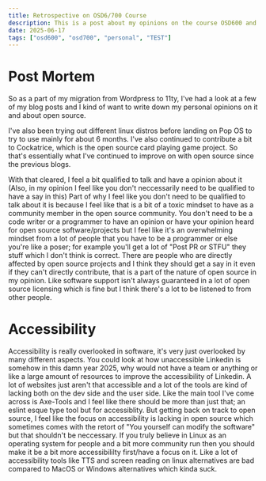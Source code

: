 ```yaml
---
title: Retrospective on OSD6/700 Course
description: This is a post about my opinions on the course OSD600 and OSD700 at Seneca Polytechnic
date: 2025-06-17
tags: ["osd600", "osd700", "personal", "TEST"]
---
```


# Post Mortem

So as a part of my migration from Wordpress to 11ty, I've had a look at a few of my blog posts and I kind of want to write down my personal opinions on it and about open source.

I've also been trying out different linux distros before landing on Pop OS to try to use mainly for about 6 months. I've also continued to contribute a bit to Cockatrice, which is the open source card playing game project. So that's essentially what I've continued to improve on with open source since the previous blogs.

With that cleared, I feel a bit qualified to talk and have a opinion about it (Also, in my opinion I feel like you don't neccessarily need to be qualified to have a say in this)
Part of why I feel like you don't need to be qualified to talk about it is because I feel like that is a bit of a toxic mindset to have as a community member in the open source community. You don't need to be a code writer or a programmer to have an opinion or have your opinion heard for open source software/projects but I feel like it's an overwhelming mindset from a lot of people that you have to be a programmer or else you're like a poser; for example you'll get a lot of "Post PR or STFU" they stuff which I don't think is correct. There are people who are directly affected by open source projects and I think they should get a say in it even if they can't directly contribute, that is a part of the nature of open source in my opinion. Like software support isn't always guaranteed in a lot of open source licensing which is fine but I think there's a lot to be listened to from other people.

# Accessibility

Accessibility is really overlooked in software, it's very just overlooked by many different aspects. You could look at how unaccessible Linkedin is somehow in this damn year 2025, why would not have a team or anything or like a large amount of resources to improve the accessibility of Linkedin. A lot of websites just aren't that accessible and a lot of the tools are kind of lacking both on the dev side and the user side. Like the main tool I've come across is Axe-Tools and I feel like there should be more than just that; an eslint esque type tool but for accessiblity. But getting back on track to open source, I feel like the focus on accessibility is lacking in open source which sometimes comes with the retort of "You yourself can modify the software" but that shouldn't be neccessary. If you truly believe in Linux as an operating system for people and a bit more community run then you should make it be a bit more accessibililty first/have a focus on it. Like a lot of accessibility tools like TTS and screen reading on linux alternatives are bad compared to MacOS or Windows alternatives which kinda suck.
